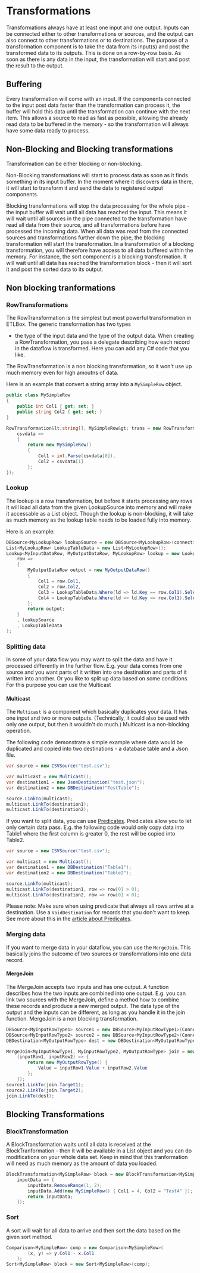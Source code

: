 ﻿# Transformations

Transformations always have at least one input and one output. Inputs can be connected either to other transformations or sources, and the output can also connect to other transformations
or to destinations. 
The purpose of a transformation component is to take the data from its input(s) and post the transformed data to its outputs. This is done on a row-by-row basis.
As soon as there is any data in the input, the transformation will start and post the result to the output. 

## Buffering

Every transformation will come with an input. If the components connected to the input post data faster than the transformation
can process it, the buffer will hold this data until the transformation can continue with the next item. This allows a source to read as fast as possible,
allowing the already read data to be buffered in the memory - so the transformation will always have some data ready to process.

## Non-Blocking and Blocking transformations

Transformation can be either blocking or non-blocking. 

Non-Blocking transformations will start to process data as soon as it finds something in its input buffer. 
In the moment where it discovers data in there, it will  start to transform it and send the data to registered output components. 

Blocking transformations will stop the data processing for the whole pipe - the input buffer will wait until all data has reached the input. This means it will wait until
all sources in the pipe connected to the transformation have read all data from their source, and all transformations before have processed the incoming data. 
When all data was read from the connected sources and transformations further down the pipe, the blocking transformation will start the transformation. In a transformation
of a blocking transformation, you will therefore have access to all data buffered within the memory. For instance, the sort component is a blocking transformation. 
It will wait until all data has reached the transformation block - then it will sort it and post the sorted data to its output. 

## Non blocking tranformations

### RowTransformations

The RowTransformation is the simplest but most powerful transformation in ETLBox. The generic transformation has two types 
- the type of the input data and the type of the output data. When creating a RowTransformation, you pass a delegate
describing how each record in the dataflow is transformed. Here you can add any C# code that you like. 

The RowTransformation is a non blocking transformation, so it won't use up much memory even for high amoutns of data.

Here is an example that convert a string array into a `MySimpleRow` object.

```C#
public class MySimpleRow
{
    public int Col1 { get; set; }
    public string Col2 { get; set; }
}

RowTransformation&lt;string[], MySimpleRow&gt; trans = new RowTransformation&lt;string[], MySimpleRow&gt;(
    csvdata =>
    {
        return new MySimpleRow()
        {
            Col1 = int.Parse(csvdata[0]),
            Col2 = csvdata[1]
        };
});
```

### Lookup

The lookup is a row transformation, but before it starts processing any rows it will load all data from the given LookupSource into memory 
and will make it accessable as a List object.
Though the lookup is non-blocking, it will take as much memory as the lookup table needs to be loaded fully into memory. 

Here is an example:

```C#
DBSource<MyLookupRow> lookupSource = new DBSource<MyLookupRow>(connection, "Lookup");
List<MyLookupRow> LookupTableData = new List<MyLookupRow>();
Lookup<MyInputDataRow, MyOutputDataRow, MyLookupRow> lookup = new Lookup<MyInputDataRow, MyOutputDataRow, MyLookupRow>(
    row =>
    {
        MyOutputDataRow output = new MyOutputDataRow()
        {
            Col1 = row.Col1,
            Col2 = row.Col2,
            Col3 = LookupTableData.Where(ld => ld.Key == row.Col1).Select(ld => ld.LookupValue1).FirstOrDefault(),
            Col4 = LookupTableData.Where(ld => ld.Key == row.Col1).Select(ld => ld.LookupValue2).FirstOrDefault(),
        };
        return output;
    }
    , lookupSource
    , LookupTableData
);
```

### Splitting data

In some of your data flow you may want to split the data and have it processed differently in the further flow.
E.g. your data comes from one source and you want parts of it written into one destination and parts of it
written into another. Or you like to split up data based on some conditions. For this purpose you can use the Multicast

#### Multicast

The `Multicast` is a component which basically duplicates your data. It has one input and two or more outputs.
(Technically, it could also be used with only one output, but then it wouldn't do much.)
Multicast is a non-blocking operation. 

The following code demonstrate a simple example where data would be duplicated and copied into two destinations - 
a database table and a Json file. 

```C#
var source = new CSVSource("test.csv");

var multicast = new Multicast();
var destination1 = new JsonDestination("test.json");
var destination2 = new DBDestination("TestTable");

source.LinkTo(multicast);
multicast.LinkTo(destination1);
multicast.LinkTo(destination2);
```

If you want to split data, you can use [Predicates](dataflow_predicates.md).
Predicates allow you to let only certain data pass. 
E.g. the following code would only copy data into Table1 where the first column is greater 0, the rest will be 
copied into Table2.

```C#
var source = new CSVSource("test.csv");

var multicast = new Multicast();
var destination1 = new DBDestination("Table1");
var destination2 = new DBDestination("Table2");

source.LinkTo(multicast);
multicast.LinkTo(destination1, row => row[0] > 0);
multicast.LinkTo(destination2, row => row[0] < 0);
```

Please note: Make sure when using predicate that always all rows arrive at a destination. Use a `VoidDestination`
for records that you don't want to keep. See more about this in the [article about Predicates](dataflow_predicates.md).

### Merging data

If you want to merge data in your dataflow, you can use the `MergeJoin`. This basically joins the outcome
 of two sources or transfomrations into one data record.

#### MergeJoin

The MergeJoin accepts two inputs and has one output. A function describes how the two inputs are combined into one output. 
E.g. you can link two sources with the MergeJoin, define 
a method how to combine these records and produce a new merged output. The data type of the 
output and the inputs can be different, as long as you handle it in the join function.
MergeJoin is a non blocking transformation. 

```C#
DBSource<MyInputRowType1> source1 = new DBSource<MyInputRowType1>(Connection, "MergeJoinSource1");
DBSource<MyInputRowType2> source2 = new DBSource<MyInputRowType2>(Connection, "MergeJoinSource2");
DBDestination<MyOutputRowType> dest = new DBDestination<MyOutputRowType>(Connection, "MergeJoinDestination");

MergeJoin<MyInputRowType1, MyInputRowType2, MyOutputRowType> join = new MergeJoin<MyInputRowType1, MyInputRowType2, MyOutputRowType>(
    (inputRow1, inputRow2) => {
        return new MyOutputRowType() {
            Value = inputRow1.Value + inputRow2.Value
        };
    });
source1.LinkTo(join.Target1);
source2.LinkTo(join.Target2);
join.LinkTo(dest);
```

## Blocking Transformations

### BlockTransformation

A BlockTransformation waits until all data is received at the BlockTranformation - then it will be available in a List object and you can do modifications
on your whole data set. Keep in mind that this tranformation will need as much memory as the amount of data you loaded. 

```C#
BlockTransformation<MySimpleRow> block = new BlockTransformation<MySimpleRow>(
    inputData => {
        inputData.RemoveRange(1, 2);
        inputData.Add(new MySimpleRow() { Col1 = 4, Col2 = "Test4" });
        return inputData;
    });
```

### Sort

A sort will wait for all data to arrive and then sort the data based on the given sort method. 

```C#
Comparison<MySimpleRow> comp = new Comparison<MySimpleRow>(
        (x, y) => y.Col1 - x.Col1
    );
Sort<MySimpleRow> block = new Sort<MySimpleRow>(comp);
```

